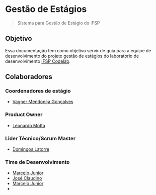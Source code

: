 # Gestão de Estágios

> Sistema para Gestão de Estágio do IFSP

## Objetivo

Essa documentação tem como objetivo servir de guia para a equipe de desenvolvimento do projeto gestão de 
estágios do laboratório de desenvolvimento [IFSP Codelab](https://github.com/ifspcodelab).

## Colaboradores

### Coordenadores de estágio
- [Vagner Mendonça Gonçalves](https://github.com/vagnerifsp)

### Product Owner
- [Leonardo Motta]()

### Lider Técnico/Scrum Master
- [Domingos Latorre](https://github.com/domingoslatorre)

### Time de Desenvolvimento
- [Marcelo Junior](https://github.com/epoiati)
- [José Claudino](https://github.com/Soraaslon)
- [Marcelo Junior](https://github.com/junnmu)
- 
